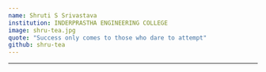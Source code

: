 ```yaml
---
name: Shruti S Srivastava
institution: INDERPRASTHA ENGINEERING COLLEGE
image: shru-tea.jpg
quote: "Success only comes to those who dare to attempt"
github: shru-tea
---
```

---
